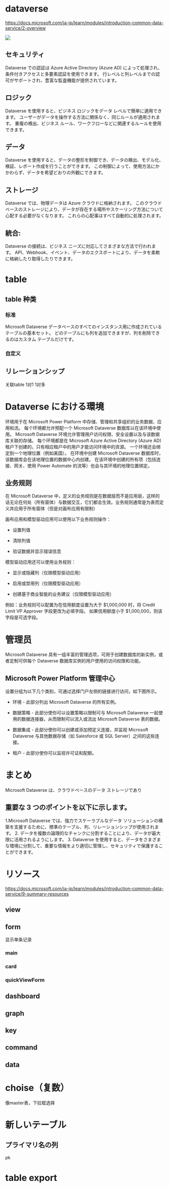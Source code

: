 # dataverse
https://docs.microsoft.com/ja-jp/learn/modules/introduction-common-data-service/2-overview

![](img/2021-09-06-22-31-34.png)

## セキュリティ
Dataverse での認証は Azure Active Directory (Azure AD) によって処理され、条件付きアクセスと多要素認証を使用できます。 行レベルと列レベルまでの認可がサポートされ、豊富な監査機能が提供されています。

## ロジック
Dataverse を使用すると、ビジネス ロジックをデータ レベルで簡単に適用できます。 ユーザーがデータを操作する方法に関係なく、同じルールが適用されます。 重複の検出、ビジネス ルール、ワークフローなどに関連するルールを使用できます。

## データ
Dataverse を使用すると、データの整形を制御でき、データの検出、モデル化、検証、レポート作成を行うことができます。 この制御によって、使用方法にかかわらず、データを希望どおりの外観にできます。

## ストレージ
Dataverse では、物理データは Azure クラウドに格納されます。 このクラウドベースのストレージにより、データが存在する場所やスケーリング方法について心配する必要がなくなります。 これらの心配事はすべて自動的に処理されます。

## 統合: 
Dataverse の接続は、ビジネス ニーズに対応してさまざまな方法で行われます。 API、Webhook、イベント、データのエクスポートにより、データを柔軟に格納したり取得したりできます。

# table

## table 种类

### 标准
Microsoft Dataverse データベースのすべてのインスタンス用に作成されているテーブルの基本セット。 どのテーブルにも列を追加できますが、列を削除できるのはカスタム テーブルだけです。

### 自定义

## リレーションシップ
关联table 1对1 1对多

# Dataverse における環境
环境用于在 Microsoft Power Platform 中存储、管理和共享组织的业务数据、应用和流。 每个环境都允许预配一个 Microsoft Dataverse 数据库以在该环境中使用。 Microsoft Dataverse 环境允许管理用户访问权限、安全设置以及与该数据库关联的存储。
每个环境都是在 Microsoft Azure Active Directory (Azure AD) 租户下创建的，只有相应租户中的用户才能访问环境中的资源。 一个环境还会绑定到一个地理位置（例如美国）。 在环境中创建 Microsoft Dataverse 数据库时，该数据库会在该地理位置的数据中心内创建。 在该环境中创建的所有项（包括连接、网关、使用 Power Automate 的流等）也会与其环境的地理位置绑定。 


## 业务规则
在 Microsoft Dataverse 中，定义的业务规则是在数据层而不是应用层，这样的话无论在何处（所有窗体）与数据交互，它们都会生效。业务规则通常是为表而定义并应用于所有窗体（但是对画布应用有限制）

画布应用和模型驱动应用可以使用以下业务规则操作：

- 设置列值

- 清除列值

- 验证数据并显示错误信息

模型驱动应用还可以使用业务规则：

- 显示或隐藏列（仅限模型驱动应用）

- 启用或禁用列（仅限模型驱动应用）

- 创建基于商业智能的业务建议（仅限模型驱动应用）

例如：业务规则可以配置为在信用额度设置为大于 $1,000,000 时，将 Credit Limit VP Approver 字段更改为必填字段。 如果信用额度小于 $1,000,000，则该字段是可选字段。

# 管理员

Microsoft Dataverse 具有一组丰富的管理选项，可用于创建数据库的新实例，或者定制可供每个 Dataverse 数据库实例的用户使用的访问权限和功能。

## Microsoft Power Platform 管理中心

设置分组为以下几个类别，可通过选择门户左侧的链接进行访问，如下图所示。

- 环境 - 此部分列出 Microsoft Dataverse 的所有实例。

- 数据策略 - 此部分使你可以设置策略以限制可与 Microsoft Dataverse 一起使用的数据连接器，从而限制可以流入或流出 Microsoft Dataverse 表的数据。

- 数据集成 - 此部分使你可以创建或添加预定义连接，并监视 Microsoft Dataverse 与其他数据存储（如 Salesforce 或 SQL Server）之间的这些连接。

- 租户 - 此部分使你可以监视许可证和配额。

# まとめ
Microsoft Dataverse は、クラウドベースのデータ ストレージであり

## 重要な 3 つのポイントを以下に示します。
1.Microsoft Dataverse では、強力でスケーラブルなデータ ソリューションの構築を支援するために、標準のテーブル、列、リレーションシップが使用されます。
2. データを複数の論理的なチャンクに分割することにより、データが最大限に活用されるようにします。
3. Dataverse を使用すると、データをさまざまな環境に分割して、重要な情報をより適切に管理し、セキュリティで保護することができます。

# リソース
https://docs.microsoft.com/ja-jp/learn/modules/introduction-common-data-service/9-summary-resources

## view

## form
显示单条记录

### main

### card

### quickViewForm

## dashboard

## graph

## key

## command

## data

# choise（复数）

像master表，下拉框选择

# 新しいテーブル

## プライマリ名の列
pk

# table export